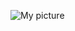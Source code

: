 ![My picture](https://web.whatsapp.com/pp?e=https%3A%2F%2Fpps.whatsapp.net%2Fv%2Ft61.24694-24%2F118761243_1045843229169142_7795961437727084804_n.jpg%3Foh%3Df4f76be3b440810ac22d4f3ba390a6ac%26oe%3D5F9607E2&t=s&u=2348133835369%40c.us&i=1599259701&n=f4TDse353r14ReRsDMvCXXpt979JAd2FmMZcSREnEpA%3D)
